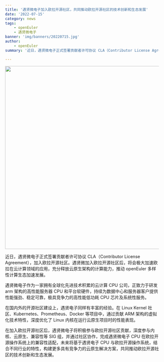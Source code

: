 ```yaml
---
title: '遇贤微电子加入欧拉开源社区，共同推动欧拉开源社区的技术创新和生态发展'
date: '2022-07-15'
category: news
tags:
    - openEuler
    - 遇贤微电子
banner: 'img/banners/20220715.jpg'
author: 
    - openEuler
summary: '近日，遇贤微电子正式签署贡献者许可协议 CLA（Contributor License Agreement），加入欧拉开源社区。'

---
```


<ClientOnly>
  <news-newsHeader />
</ClientOnly>

<div class="markdown">


<div style='text-align:center'> <img src="/img/news/20220715/20220715.jpg" width="600"> </div>

近日，遇贤微电子正式签署贡献者许可协议 CLA（Contributor License Agreement），加入欧拉开源社区。遇贤微加入欧拉开源社区后，将会极大加速欧拉在云计算领域的应用，充分释放云原生架构的计算能力，推动 openEuler 多样性计算生态加速发展。

遇贤微电子作为一家拥有全球化先进技术积累的云计算 CPU 公司，正致力于研发 arm 架构的高性能服务器 CPU 和平台软硬件，持续为数据中心和服务器客户提供性能强劲、稳定可靠，极具竞争力的高性能低功耗 CPU 芯片及系统性服务。

在国内外的开源社区建设上，遇贤电子同样有丰富的经验。在 Linux Kernel 社区、Kubernetes、Prometheus、Docker 等项目中，通过贡献 ARM 架构的虚拟化技术特性，深度优化了 Linux 内核在运行云原生项目时的性能表现。

在加入欧拉开源社区后，遇贤微电子将积极参与欧拉开源社区贡献，深度参与内核、云原生、兼容性等 SIG 组，并通过社区协作，完成遇贤微电子 CPU 在欧拉开源操作系统上的兼容性适配，未来将基于遇贤电子 CPU 与欧拉开源操作系统，结合不同行业的特性，构建更多具有竞争力的云原生解决方案，共同推动欧拉开源社区的技术创新和生态发展。

</div>
